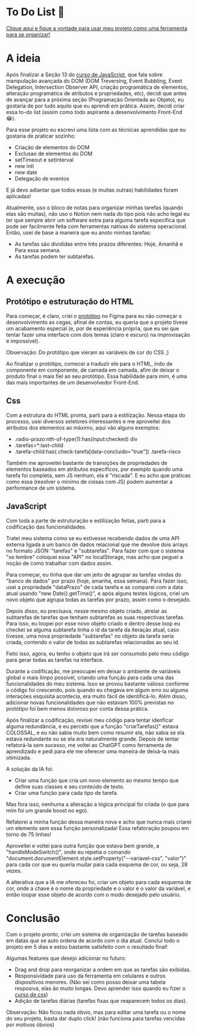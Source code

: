 To Do List 📝
=== 

[Clique aqui e fique a vontade para usar meu projeto como uma ferramenta para se organizar!](https://pevss.github.io/to-do-list/)

A ideia 
===

Após finalizar a Seção 13 do [curso de JavaScript](https://www.udemy.com/course/the-complete-javascript-course/?couponCode=KEEPLEARNING), que fala sobre manipulação avançada do DOM (DOM Treversing, Event Bubbling, Event Delegation, Intersection Observer API, criação programática de elementos, alteração programática de atributos e propriedades, etc), decidi que antes de avançar para a próxima seção (Programação Orientada ao Objeto), eu gostaria de por tudo aquilo que eu aprendi em prática. Assim, decidi criar essa to-do list (assim como todo aspirante a desenvolvimento Front-End 😂).

Para esse projeto eu escrevi uma lista com as técnicas aprendidas que eu gostaria de praticar sozinho:

-  Criação de elementos do DOM
-  Exclusao de elementos do DOM
-  setTimeout e setInterval
-  new intl
-  new date
-  Delegação de eventos

E já devo adiantar que todos essas (e muitas outras) habilidades foram aplicadas!

Atualmente, uso o bloco de notas para organizar minhas tarefas (quando elas são muitas), não uso o Notion nem nada do tipo pois não acho legal eu ter que sempre abrir um software extra para alguma tarefa específica que pode ser facilmente feita com ferramentas nativas do sistema operacional. Então, usei de base a maneira que eu anoto minhas tarefas:

-  As tarefas são divididas entre três prazos diferentes: Hoje, Amanhã e Para essa semana.
-  As tarefas podem ter subtarefas.

A execução
===

Protótipo e estruturação do HTML
---

Para começar, é claro, criei o [protótipo](https://www.figma.com/file/OZoExm6g7MWVfyUnalp1XR/Todo-app?type=design&node-id=0%3A1&mode=design&t=pW87gJ2zF4JjFoVz-1) no Figma para eu não começar o desenvolvimento as cegas, afinal de contas, eu queria que o projeto tivese um acabamento especial (e, por de experiência própria, que eu sei que tentar fazer uma interface com dois temas (claro e escuro) na improvisação é impossível).

  Observação: Do protótipo que vieram as variáveis de cor do CSS ;)

Ao finalizar o protótipo, comecei a traduzir ele para o HTML, indo de componente em componente, de camada em camada, afim de deixar o produto final o mais fiel ao seu protótipo. Essa habilidade para mim, é uma das mais importantes de um desenvolvedor Front-End.

Css
---

Com a estrutura do HTML pronta, parti para a estilização. Nessa etapa do processo, usei diversos seletores interessantes e me aproveitei dos atributos dos elementos ao máximo, aqui vão alguns exemplos:

-  .radio-prazo:nth-of-type(1):has(input:checked) div
-  .tarefas>*:last-child
-  .tarefa-child:has(.check-tarefa[data-concluido="true"]) .tarefa-risco

Também me aproveitei bastante de transições de propriedades de elementos baseados em atributos específicos, por exemplo quando uma tarefa foi completa, sem JS nenhum, ela é "riscada". E eu acho que práticas como essa (resolver o mínimo de coisas com JS) podem aumentar a performance de um sistema. 

JavaScript
---

Com toda a parte de estruturação e estilização feitas, parti para a codificação das funcionalidades. 

Tratei meu sistema como se eu estivesse recebendo dados de uma API externa ligada a um banco de dados relacional que me devolve dois arrays no formato JSON: "tarefas" e "subtarefas". Para fazer com que o sistema "se lembre" coloquei essa "API" no localStorage, mas acho que peguei a noção de como trabalhar com dados assim.

Para começar, eu tinha que dar um jeito de agrupar as tarefas vindas do "banco de dados" por prazo (hoje, amanha, essa semana). Para fazer isso, usei a propriedade "dataPrazo" de cada tarefa e as comparei com a data atual usando "new Date().getTime()", e após alguns testes lógicos, criei um novo objeto que agrupa todas as tarefas por prazo, assim como o desejado.

Depois disso, eu precisava, nesse mesmo objeto criado, atrelar as subtarefas de tarefas que tenham subtarefas as suas respectivas tarefas. Para isso, eu loopei por esse novo objeto criado e dentro desse loop eu checkei se alguma subtarefa tinha o id da tarefa da iteração atual, caso tivesse, uma nova propriedade "subtarefas" no objeto da tarefa seria criada, contendo o valor de todas as subtarefas relacionadas ao seu id.

Feito isso, agora, eu tenho o objeto que irá ser consumido pelo meu código para gerar todas as tarefas na interface.

Durante a codificação, me preocupei em deixar o ambiente de variáveis global o mais limpo possível, criando uma função para cada uma das funcionalidades do meu sistema. Isso se provou bastante valioso conforme o código foi crescendo, pois quando eu chegava em algum erro ou alguma interações esquisita acontecia, era muito fácil de identificá-lo. Além disso, adicionar novas funcionalidades que não estavam 100% previstas no protótipo foi bem menos doloroso por conta dessa prática.

Após finalizar a codificação, revisei meu código para tentar idenficar alguma redundância, e eu percebi que a função "criarTarefas()" estava COLOSSAL, e eu não sabia muito bem como resumir ela, não sabia se ela estava redundante ou se ela era naturalmente grande. Depois de tentar refatorá-la sem sucesso, me voltei ao ChatGPT como ferramenta de aprendizado e pedi para ele me oferecer uma maneira de deixá-la mais otimizada. 

A solução da IA foi: 

-  Criar uma função que cria um novo elemento ao mesmo tempo que define suas classes e seu conteúdo de texto.
-  Criar uma função para cada tipo de tarefa.

Mas fora isso, nenhuma a alteração a lógica principal foi criada (o que para mim foi um grande boost no ego).

Refatorei a minha função dessa maneira nova e acho que nunca mais criarei um elemento sem essa função personalizada! Essa refatoração poupou em torno de 75 linhas!

Aproveitei e voltei para outra função que estava bem grande, a "handleModeSwitch()", onde eu repetia o comando "document.documentElement.style.setProperty("--variavel-css", "valor")" para cada cor que eu queria mudar para cada esquema de cor, ou seja, 28 vezes.

A alterativa que a IA me ofereceu foi, criar um objeto para cada esquema de cor, onde a chave é o nome da propriedade e o valor é o valor da variável, e então loopar esse objeto de acordo com o modo desejado pelo usuário.

Conclusão
===

Com o projeto pronto, criei um sistema de organização de tarefas baseado em datas que se auto ordena de acordo com o dia atual. Concluí todo o projeto em 5 dias e estou bastante satisfeito com o resultado final! 

Algumas features que desejo adicionar no futuro:

-  Drag and drop para reorganizar a ordem em que as tarefas são exibidas.
-  Responsividade para uso da ferramenta em celulares e outros dispositivos menores. (Não sei como posso deixar uma tabela resposiva, elas ão muito longas. Devo aprender isso quando eu fizer o [curso de css](https://www.udemy.com/course/advanced-css-and-sass/?couponCode=KEEPLEARNING))
-  Adição de tarefas diárias (tarefas fixas que reaparecem todos os dias).

  Observação: Não ficou nada óbvio, mas para editar uma tarefa ou o nome do seu projeto, basta dar duplo click! (não funciona para tarefas vencidas por motivos óbvios)
